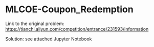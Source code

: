# MLCOE-Coupon_Redemption

Link to the original problem: https://tianchi.aliyun.com/competition/entrance/231593/information

Solution: see attached Jupyter Notebook
